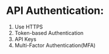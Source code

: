 # API Authentication:

1. Use HTTPS
2. Token-based Authentication
3. API Keys
4. Multi-Factor Authentication(MFA)
